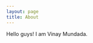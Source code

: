 ```yaml
---
layout: page
title: About
---
```


<p class="message">
    Hello guys!
    I am Vinay Mundada.
</p>
